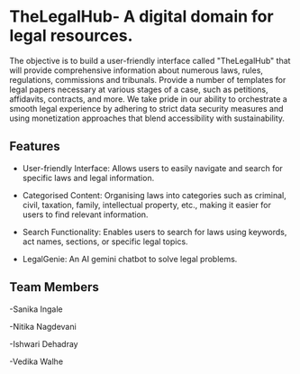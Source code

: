 # **TheLegalHub- A digital domain for legal resources.**

 The objective is to build a user-friendly interface called "TheLegalHub" that will provide
 comprehensive information about numerous laws, rules, regulations, commissions and
 tribunals. Provide a number of templates for legal papers necessary at various stages of a
 case, such as petitions, affidavits, contracts, and more. We take pride in our ability to
 orchestrate a smooth legal experience by adhering to strict data security measures and using
 monetization approaches that blend accessibility with sustainability.

 ## **Features**
* User-friendly Interface: Allows users to easily navigate and search for specific laws and legal information.

* Categorised Content: Organising laws into categories such as criminal, civil, taxation, family, intellectual property, etc., making it easier for users to find relevant information.

* Search Functionality: Enables users to search for laws using keywords, act names, sections, or specific legal topics.

* LegalGenie: An AI  gemini chatbot to solve legal problems.

## **Team Members**
-Sanika Ingale

-Nitika Nagdevani

-Ishwari Dehadray

-Vedika Walhe

